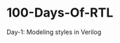 # 100-Days-Of-RTL

Day-1: Modeling styles in Verilog









































































































